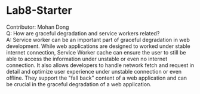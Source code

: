 # Lab8-Starter

Contributor: Mohan Dong \
Q: How are graceful degradation and service workers related?\
A: Service worker can be an important part of graceful degradation in web development. While web applications are designed to worked under stable internet connection, Service Worker cache can ensure the user to still be able to access the information under unstable or even no internet connection. It also allows developers to handle network fetch and request in detail and optimize user experience under unstable connection or even offline. They support the "fall back" content of a web application and can be crucial in the graceful degradation of a web application.